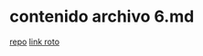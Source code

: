 # contenido archivo 6.md
[repo](https://github.com/AngieMora1?tab=repositories)
[link roto](https://drama.fandom.com/es/wiki/WikiDrama/jajajajaj)

